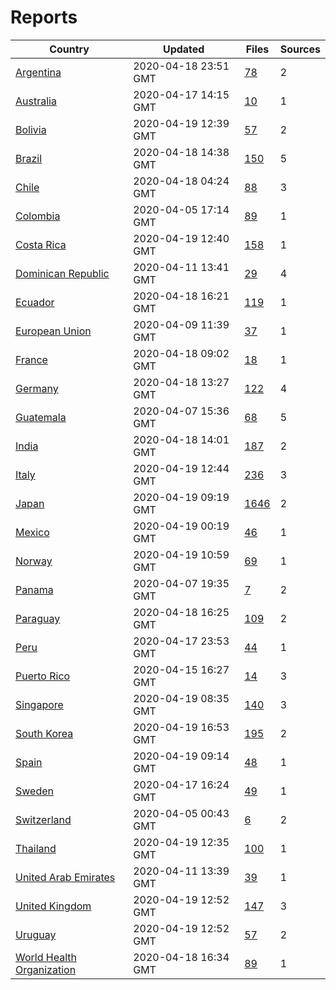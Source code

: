 # Reports

| Country | Updated | Files | Sources |
| --- | --- | --- | --- |
| [Argentina](ar/README.md) | 2020-04-18 23:51 GMT | [78](ar/README.md) | 2 |
| [Australia](au/README.md) | 2020-04-17 14:15 GMT | [10](au/README.md) | 1 |
| [Bolivia](bo/README.md) | 2020-04-19 12:39 GMT | [57](bo/README.md) | 2 |
| [Brazil](br/README.md) | 2020-04-18 14:38 GMT | [150](br/README.md) | 5 |
| [Chile](cl/README.md) | 2020-04-18 04:24 GMT | [88](cl/README.md) | 3 |
| [Colombia](co/README.md) | 2020-04-05 17:14 GMT | [89](co/README.md) | 1 |
| [Costa Rica](cr/README.md) | 2020-04-19 12:40 GMT | [158](cr/README.md) | 1 |
| [Dominican Republic](do/README.md) | 2020-04-11 13:41 GMT | [29](do/README.md) | 4 |
| [Ecuador](ec/README.md) | 2020-04-18 16:21 GMT | [119](ec/README.md) | 1 |
| [European Union](eu/README.md) | 2020-04-09 11:39 GMT | [37](eu/README.md) | 1 |
| [France](fr/README.md) | 2020-04-18 09:02 GMT | [18](fr/README.md) | 1 |
| [Germany](de/README.md) | 2020-04-18 13:27 GMT | [122](de/README.md) | 4 |
| [Guatemala](gt/README.md) | 2020-04-07 15:36 GMT | [68](gt/README.md) | 5 |
| [India](in/README.md) | 2020-04-18 14:01 GMT | [187](in/README.md) | 2 |
| [Italy](it/README.md) | 2020-04-19 12:44 GMT | [236](it/README.md) | 3 |
| [Japan](jp/README.md) | 2020-04-19 09:19 GMT | [1646](jp/README.md) | 2 |
| [Mexico](mx/README.md) | 2020-04-19 00:19 GMT | [46](mx/README.md) | 1 |
| [Norway](no/README.md) | 2020-04-19 10:59 GMT | [69](no/README.md) | 1 |
| [Panama](pa/README.md) | 2020-04-07 19:35 GMT | [7](pa/README.md) | 2 |
| [Paraguay](py/README.md) | 2020-04-18 16:25 GMT | [109](py/README.md) | 2 |
| [Peru](pe/README.md) | 2020-04-17 23:53 GMT | [44](pe/README.md) | 1 |
| [Puerto Rico](pr/README.md) | 2020-04-15 16:27 GMT | [14](pr/README.md) | 3 |
| [Singapore](sg/README.md) | 2020-04-19 08:35 GMT | [140](sg/README.md) | 3 |
| [South Korea](kr/README.md) | 2020-04-19 16:53 GMT | [195](kr/README.md) | 2 |
| [Spain](es/README.md) | 2020-04-19 09:14 GMT | [48](es/README.md) | 1 |
| [Sweden](se/README.md) | 2020-04-17 16:24 GMT | [49](se/README.md) | 1 |
| [Switzerland](ch/README.md) | 2020-04-05 00:43 GMT | [6](ch/README.md) | 2 |
| [Thailand](th/README.md) | 2020-04-19 12:35 GMT | [100](th/README.md) | 1 |
| [United Arab Emirates](ae/README.md) | 2020-04-11 13:39 GMT | [39](ae/README.md) | 1 |
| [United Kingdom](uk/README.md) | 2020-04-19 12:52 GMT | [147](uk/README.md) | 3 |
| [Uruguay](uy/README.md) | 2020-04-19 12:52 GMT | [57](uy/README.md) | 2 |
| [World Health Organization](who/README.md) | 2020-04-18 16:34 GMT | [89](who/README.md) | 1 |
